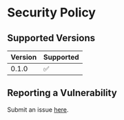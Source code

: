 # Security Policy

## Supported Versions

| Version | Supported          |
| ------- | ------------------ |
| 0.1.0   | :white_check_mark: |

## Reporting a Vulnerability

Submit an issue [here](https://github.com/m1ten/neo/issues).
